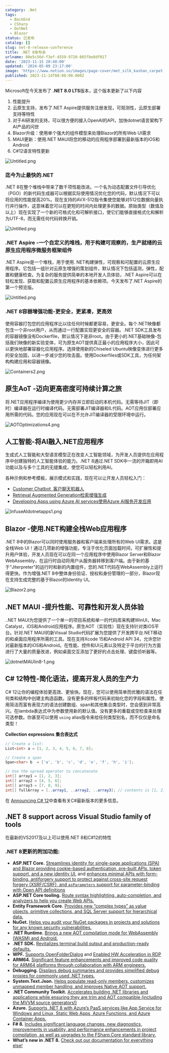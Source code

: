 ```yaml
---
category: .Net
tags:
  - BackEnd
  - CSharp
  - DotNet
  - Blazor
status: 已发布
catalog: []
slug: net-8-release-conference
title: .NET 8发布会
urlname: 80e5c56d-f3ef-4559-9720-865fbe8df017
date: '2023-11-15 20:48:00'
updated: '2024-05-09 23:17:00'
image: 'https://www.notion.so/images/page-cover/met_silk_kashan_carpet.jpg'
published: 2023-11-14T08:00:00.000Z
---
```


Microsoft在今天发布了 **.NET 8.0 LTS**版本，这个版本更新了以下内容

1. 性能提升
2. 云原生支持，发布了.NET Aspire提供服务注册发现，可观测性，云原生部署支持等特性
3. 对于AI研发的支持，可以很方便的接入OpenAI的API，加快dotnet语言架构下AI产品的问世
4. Blazor升级：使用单个强大的组件模型来处理Blazor的所有Web UI需求
5. MAUI更新：使用.NET MAUI将您的移动的应用程序部署到最新版本的iOS和Android
6. C#12语言特性更新

![Untitled.png](https://prod-files-secure.s3.us-west-2.amazonaws.com/5d24fe63-e567-4804-86f9-9fdc62e13082/10cda029-65af-4ea7-b30e-605b2d9e6c57/Untitled.png?X-Amz-Algorithm=AWS4-HMAC-SHA256&X-Amz-Content-Sha256=UNSIGNED-PAYLOAD&X-Amz-Credential=ASIAZI2LB466WZGVLLBO%2F20250319%2Fus-west-2%2Fs3%2Faws4_request&X-Amz-Date=20250319T053835Z&X-Amz-Expires=3600&X-Amz-Security-Token=IQoJb3JpZ2luX2VjEBQaCXVzLXdlc3QtMiJGMEQCIAgtYpVGGgkksp9qLWnehA%2BjABDtc2Vbd%2FOYZwlBtutHAiBoBEfdRl%2BBvNyndmPU5QQaMJBxgzOfdIBjcoNnPUhICir%2FAwhtEAAaDDYzNzQyMzE4MzgwNSIMk0BkFUFf6%2FLZ7BAoKtwD0ODtLx38vIkO6jgScEeKBPYIv%2F5BLe%2FQ5CHanhUKT3CCFKkEISMo1mJqgiUquCd%2F22Jnn5HXeHDlb3rOvQYDJ1HGg58afYXiCDkZpmu5p3YSZSPrr0aBIAsahY4Nmgp5YYQhuodd9oloH1HvzhgBJWLl3lp2%2FqhecSe5ggJCvhdiIXC9eYaDHJOhZNs1VQcRl5%2B5q%2BgqAnRBa5%2BfH8sFTfeMGE%2FMEvzUH9yRjRN%2FUokmLHEUAKYQwUDBf5SwL%2B0SnLGpmvJ1O46C3Tj8trKECRa7Q1f7VysnkhQ3iEIwJ%2F6MqB0vjmtpvKNcVhhZLdvZUpvf2sgZtCybfkqJbJ2MHJCn8MGGroWypc8206%2FZ5E1mZ%2Fb%2BMD8vZA%2BhziVh%2BISPup3t4nf%2B%2FXymAhJ7KI6LOOWBVb%2Ffvf0KdkrPkMWZdg3KzePnOOXrwMv%2FDVU5EzANuFC3%2FvmYPIrGFDESbyAALNbZUF%2FAsc1JeaQ72OgIhkiioFji%2BQ6VeZG%2Fmf443p3N%2FFsy1XgvmbsOAaWWws5KFvymmZxmsyVac4cG7SXlpfz5eXbGXcZLUPYTtwleba1XYD3aTHmf1AXH7cJxuRA4AWbDdyduIqBUrTpNiVR5mwZ12LpGboXgA12HTvMw9fzovgY6pgH6O2GE%2BZRLa3I6weqABd9yDtxFyLV0ytF61VjRwW8HIt8SpzLu9eL8HUBUUHPDXZViuopBVPaDUHs%2BCTXi18Fms7XGqMNK3iJbuDme%2BEeVLQtEL9L1u%2Fj5gQaNu6CdRm4YtCJYxtDgZCmHL4OCKlwBK76%2BJHhUKAqmv0dJBP43RT2eju7bPxE5%2FVl70iV6E98XI8%2FeWC1E37Sm0vJ7b%2F68Q3dEUnxJ&X-Amz-Signature=0b3ac742c1c6df821952900a561adaea83f3d1374617933aad8ab78fdd629a18&X-Amz-SignedHeaders=host&x-id=GetObject)


### **迄今为止最快的.NET**


.NET 8在整个堆栈中带来了数千项性能改进。一个名为动态配置文件引导优化（PGO）的新代码生成器可以根据实际使用情况优化您的代码，默认情况下可以将应用的性能提高20%。现在支持的AVX-512指令集使您能够对512位数据向量执行并行操作，这意味着您可以在更短的时间内处理更多的数据。原始类型（数值及以上）现在实现了一个新的可格式化和可解析接口，使它们能够直接格式化和解析为UTF-8，而无需任何代码转换开销。


![Untitled.png](https://prod-files-secure.s3.us-west-2.amazonaws.com/5d24fe63-e567-4804-86f9-9fdc62e13082/edcbf140-d619-4389-a4a6-f97c113ab9f2/Untitled.png?X-Amz-Algorithm=AWS4-HMAC-SHA256&X-Amz-Content-Sha256=UNSIGNED-PAYLOAD&X-Amz-Credential=ASIAZI2LB466WZGVLLBO%2F20250319%2Fus-west-2%2Fs3%2Faws4_request&X-Amz-Date=20250319T053835Z&X-Amz-Expires=3600&X-Amz-Security-Token=IQoJb3JpZ2luX2VjEBQaCXVzLXdlc3QtMiJGMEQCIAgtYpVGGgkksp9qLWnehA%2BjABDtc2Vbd%2FOYZwlBtutHAiBoBEfdRl%2BBvNyndmPU5QQaMJBxgzOfdIBjcoNnPUhICir%2FAwhtEAAaDDYzNzQyMzE4MzgwNSIMk0BkFUFf6%2FLZ7BAoKtwD0ODtLx38vIkO6jgScEeKBPYIv%2F5BLe%2FQ5CHanhUKT3CCFKkEISMo1mJqgiUquCd%2F22Jnn5HXeHDlb3rOvQYDJ1HGg58afYXiCDkZpmu5p3YSZSPrr0aBIAsahY4Nmgp5YYQhuodd9oloH1HvzhgBJWLl3lp2%2FqhecSe5ggJCvhdiIXC9eYaDHJOhZNs1VQcRl5%2B5q%2BgqAnRBa5%2BfH8sFTfeMGE%2FMEvzUH9yRjRN%2FUokmLHEUAKYQwUDBf5SwL%2B0SnLGpmvJ1O46C3Tj8trKECRa7Q1f7VysnkhQ3iEIwJ%2F6MqB0vjmtpvKNcVhhZLdvZUpvf2sgZtCybfkqJbJ2MHJCn8MGGroWypc8206%2FZ5E1mZ%2Fb%2BMD8vZA%2BhziVh%2BISPup3t4nf%2B%2FXymAhJ7KI6LOOWBVb%2Ffvf0KdkrPkMWZdg3KzePnOOXrwMv%2FDVU5EzANuFC3%2FvmYPIrGFDESbyAALNbZUF%2FAsc1JeaQ72OgIhkiioFji%2BQ6VeZG%2Fmf443p3N%2FFsy1XgvmbsOAaWWws5KFvymmZxmsyVac4cG7SXlpfz5eXbGXcZLUPYTtwleba1XYD3aTHmf1AXH7cJxuRA4AWbDdyduIqBUrTpNiVR5mwZ12LpGboXgA12HTvMw9fzovgY6pgH6O2GE%2BZRLa3I6weqABd9yDtxFyLV0ytF61VjRwW8HIt8SpzLu9eL8HUBUUHPDXZViuopBVPaDUHs%2BCTXi18Fms7XGqMNK3iJbuDme%2BEeVLQtEL9L1u%2Fj5gQaNu6CdRm4YtCJYxtDgZCmHL4OCKlwBK76%2BJHhUKAqmv0dJBP43RT2eju7bPxE5%2FVl70iV6E98XI8%2FeWC1E37Sm0vJ7b%2F68Q3dEUnxJ&X-Amz-Signature=34cc2d8b908ed832a9a00bcc36e47c651e34d6309b9234b9d8bc4b15c389046b&X-Amz-SignedHeaders=host&x-id=GetObject)


### **.NET Aspire -一个自定义的堆栈，用于构建可观察的，生产就绪的云原生应用程序微服务框架组件**


.NET Aspire是一个堆栈，用于使用. NET构建弹性，可观察和可配置的云原生应用程序。它包括一组针对云原生增强的策划组件，默认情况下包括遥测，弹性，配置和健康检查。为复杂的服务提供简单的本地开发人员体验，.NET Aspire可以在轻松发现、获取和配置云原生应用程序的基本依赖项。今天发布了.NET Aspire的第一个预览版。


![Untitled.png](https://prod-files-secure.s3.us-west-2.amazonaws.com/5d24fe63-e567-4804-86f9-9fdc62e13082/ff6a34d3-ac25-412d-9204-a7263d00528f/Untitled.png?X-Amz-Algorithm=AWS4-HMAC-SHA256&X-Amz-Content-Sha256=UNSIGNED-PAYLOAD&X-Amz-Credential=ASIAZI2LB466WZGVLLBO%2F20250319%2Fus-west-2%2Fs3%2Faws4_request&X-Amz-Date=20250319T053835Z&X-Amz-Expires=3600&X-Amz-Security-Token=IQoJb3JpZ2luX2VjEBQaCXVzLXdlc3QtMiJGMEQCIAgtYpVGGgkksp9qLWnehA%2BjABDtc2Vbd%2FOYZwlBtutHAiBoBEfdRl%2BBvNyndmPU5QQaMJBxgzOfdIBjcoNnPUhICir%2FAwhtEAAaDDYzNzQyMzE4MzgwNSIMk0BkFUFf6%2FLZ7BAoKtwD0ODtLx38vIkO6jgScEeKBPYIv%2F5BLe%2FQ5CHanhUKT3CCFKkEISMo1mJqgiUquCd%2F22Jnn5HXeHDlb3rOvQYDJ1HGg58afYXiCDkZpmu5p3YSZSPrr0aBIAsahY4Nmgp5YYQhuodd9oloH1HvzhgBJWLl3lp2%2FqhecSe5ggJCvhdiIXC9eYaDHJOhZNs1VQcRl5%2B5q%2BgqAnRBa5%2BfH8sFTfeMGE%2FMEvzUH9yRjRN%2FUokmLHEUAKYQwUDBf5SwL%2B0SnLGpmvJ1O46C3Tj8trKECRa7Q1f7VysnkhQ3iEIwJ%2F6MqB0vjmtpvKNcVhhZLdvZUpvf2sgZtCybfkqJbJ2MHJCn8MGGroWypc8206%2FZ5E1mZ%2Fb%2BMD8vZA%2BhziVh%2BISPup3t4nf%2B%2FXymAhJ7KI6LOOWBVb%2Ffvf0KdkrPkMWZdg3KzePnOOXrwMv%2FDVU5EzANuFC3%2FvmYPIrGFDESbyAALNbZUF%2FAsc1JeaQ72OgIhkiioFji%2BQ6VeZG%2Fmf443p3N%2FFsy1XgvmbsOAaWWws5KFvymmZxmsyVac4cG7SXlpfz5eXbGXcZLUPYTtwleba1XYD3aTHmf1AXH7cJxuRA4AWbDdyduIqBUrTpNiVR5mwZ12LpGboXgA12HTvMw9fzovgY6pgH6O2GE%2BZRLa3I6weqABd9yDtxFyLV0ytF61VjRwW8HIt8SpzLu9eL8HUBUUHPDXZViuopBVPaDUHs%2BCTXi18Fms7XGqMNK3iJbuDme%2BEeVLQtEL9L1u%2Fj5gQaNu6CdRm4YtCJYxtDgZCmHL4OCKlwBK76%2BJHhUKAqmv0dJBP43RT2eju7bPxE5%2FVl70iV6E98XI8%2FeWC1E37Sm0vJ7b%2F68Q3dEUnxJ&X-Amz-Signature=abe101a4f5af06ed5880ce8ed551a48c82ddfe5d6a3a320d540953dbfc56e0a7&X-Amz-SignedHeaders=host&x-id=GetObject)


### **.NET 8容器增强功能-更安全，更紧凑，更高效**


使用容器打包您的应用程序比以往任何时候都更容易，更安全。每个.NET映像都包含一个非root用户，从而通过一行配置实现更安全的容器。.NET SDK工具发布的容器镜像没有Dockerfile，默认情况下是非root。由于更小的.NET基础映像-包括我们映像的新实验变体，可为原生AOT提供真正最小的应用程序大小，因此可以更快地部署容器化应用程序。选择使用新的Chiseled Ubuntu映像变体进行更多的安全加固，以进一步减少您的攻击面。使用Dockerfiles或SDK工具，为任何架构构建应用和容器镜像。


![Containers2.png](https://devblogs.microsoft.com/dotnet/wp-content/uploads/sites/10/2023/11/Containers2.png)


## 原生AoT -迈向更高密度可持续计算之旅


将.NET应用程序编译为使用更少内存并立即启动的本机代码。无需等待JIT（即时）编译器在运行时编译代码。无需部署JIT编译器和IL代码。AOT应用仅部署应用所需的代码。您的应用现在可以在不允许JIT编译器的受限环境中运行。


![AOTOptimizations4.png](https://devblogs.microsoft.com/dotnet/wp-content/uploads/sites/10/2023/11/AOTOptimizations4.png)


## 人工智能-将AI融入.NET应用程序


生成式人工智能和大型语言模型正在改变人工智能领域，为开发人员提供在应用程序中创建独特的人工智能体验的能力。.NET 8通过.NET SDK中一流的开箱即用AI功能以及与多个工具的无缝集成，使您可以轻松利用AI。


各种示例和参考模板，展示模式和实践，现在可以让开发人员轻松入门：

- [Customer Chatbot](https://github.com/dotnet/eShop)[ ](https://github.com/dotnet/eShop)[ 客户聊天机器人](https://github.com/dotnet/eShop)
- [Retrieval Augmented Generation](https://github.com/Azure-Samples/azure-search-openai-demo-csharp)[检索增强生成](https://github.com/Azure-Samples/azure-search-openai-demo-csharp)
- [Developing Apps using Azure AI services](https://devblogs.microsoft.com/dotnet/demystifying-retrieval-augmented-generation-with-dotnet/)[使用Azure AI服务开发应用](https://devblogs.microsoft.com/dotnet/demystifying-retrieval-augmented-generation-with-dotnet/)

![InfuseAIdotnetapps1.png](https://devblogs.microsoft.com/dotnet/wp-content/uploads/sites/10/2023/11/InfuseAIdotnetapps1.png)


## Blazor -使用.NET构建全栈Web应用程序


.NET 8中的Blazor可以同时使用服务器和客户端来处理所有的Web UI需求。这是全栈Web UI！通过几项新的增强功能，专注于优化页面加载时间，可扩展性和提升用户体验，开发人员现在可以在同一个应用程序中使用Blazor Server和Blazor WebAssembly，在运行时自动将用户从服务器转移到客户端。由于新的基于“Jiterpreter”的运行时和新的内置组件，您的.NET代码在WebAssembly上运行得更快。作为增强.NET 8中整体身份验证、授权和身份管理的一部分，Blazor现在支持生成完整的基于Blazor的Identity UI。


![Blazor2.png](https://devblogs.microsoft.com/dotnet/wp-content/uploads/sites/10/2023/11/Blazor2.png)


## .NET MAUI -提升性能、可靠性和开发人员体验


..NET MAUI为您提供了一个单一的项目系统和单一的代码库来构建WinUI，Mac Catalyst，iOS和Android应用程序。原生AOT（实验性）现在支持针对类iOS平台。针对.NET MAUI的新Visual Studio代码扩展为您提供了开发跨平台.NET移动的和桌面应用程序所需的工具。现在支持Xcode 15和Android API 34，允许您针对最新版本的iOS和Android。在性能、控件和UI元素以及特定于平台的行为方面进行了大量的质量改进，例如桌面交互添加了更好的点击处理、键盘侦听器等。


![dotnetMAUIin8-1.png](https://devblogs.microsoft.com/dotnet/wp-content/uploads/sites/10/2023/11/dotnetMAUIin8-1.png)


## C# 12特性-简化语法，提高开发人员的生产力


C# 12让你的编程体验更高效、更愉快。现在，您可以使用简单而优雅的语法在任何类和结构中创建主构造函数。没有更多的样板代码来初始化您的字段和属性。使用简洁而富有表现力的语法创建数组、span和其他集合类型时，您会感到非常高兴。在lambda表达式中为参数使用新的默认值。没有更多的重载或空检查来处理可选参数。你甚至可以使用 `using` alias指令来给任何类型别名，而不仅仅是命名类型！


**Collection expressions** **集合表达式**


```c#
// Create a list:
List<int> a = [1, 2, 3, 4, 5, 6, 7, 8];

// Create a span
Span<char> b  = ['a', 'b', 'c', 'd', 'e', 'f', 'h', 'i'];

// Use the spread operator to concatenate
int[] array1 = [1, 2, 3];
int[] array2 = [4, 5, 6];
int[] array3 = [7, 8, 9];
int[] fullArray = [..array1, ..array2, ..array3]; // contents is [1, 2, 3, 4, 5, 6, 7, 8, 9]
```


在 [Announcing C# 12](https://devblogs.microsoft.com/dotnet/announcing-csharp-12)中查看有关C#最新版本的更多信息。


## .NET 8 support across Visual Studio family of tools


在最新的VS2017及以上可以使用.NET 8和C#12的特性


### .NET 8更新的附加功能:

- **ASP.NET Core.** [Streamlines identity for single-page applications (SPA) and Blazor providing cookie-based authentication, pre-built APIs, token support, and a new identity UI.](https://devblogs.microsoft.com/dotnet/whats-new-with-identity-in-dotnet-8/) and [enhances minimal APIs with form-binding, antiforgery support to protect against cross-site request forgery (XSRF/CSRF), and ](https://learn.microsoft.com/aspnet/core/release-notes/aspnetcore-8.0#minimal-apis)[`asParameters`](https://learn.microsoft.com/aspnet/core/release-notes/aspnetcore-8.0#minimal-apis)[ support for parameter-binding with Open API definitions](https://learn.microsoft.com/aspnet/core/release-notes/aspnetcore-8.0#minimal-apis)
- **ASP.NET Core tooling.** [Route syntax highlighting, auto-completion, and analyzers to help you create Web APIs.](https://devblogs.microsoft.com/dotnet/aspnet-core-route-tooling-dotnet-8/)
- **Entity Framework Core.** [Provides new “complex types” as value objects, primitive collections, and SQL Server support for hierarchical data.](https://devblogs.microsoft.com/dotnet/announcing-ef8-rc2/)
- **NuGet.** [Helps you audit your NuGet packages in projects and solutions for any known security vulnerabilities.](https://learn.microsoft.com/nuget/concepts/auditing-packages)
- **.NET Runtime.** [Brings a new AOT compilation mode for WebAssembly (WASM) and Android.](https://devblogs.microsoft.com/dotnet/announcing-dotnet-8-rc1/#androidstripilafteraot-mode-on-android)
- **.NET SDK.** [Revitalizes terminal build output and production-ready defaults.](https://learn.microsoft.com/dotnet/core/whats-new/dotnet-8#net-sdk)
- **WPF.** [Supports OpenFolderDialog](https://devblogs.microsoft.com/dotnet/wpf-file-dialog-improvements-in-dotnet-8/) and [Enabled HW Acceleration in RDP](https://devblogs.microsoft.com/dotnet/announcing-dotnet-8-rc1/#wpf-hardware-acceleration-in-rdp)
- **ARM64.** [Significant feature enhancements and improved code quality for ARM64 platforms through collaboration with ARM engineers.](https://devblogs.microsoft.com/dotnet/this-arm64-performance-in-dotnet-8/)
- **Debugging.** [Displays debug summaries and provides simplified debug proxies for commonly used .NET types.](https://devblogs.microsoft.com/dotnet/debugging-enhancements-in-dotnet-8/)
- **System.Text.Json.** [Helps populate read-only members, customizes unmapped member handling, and improves Native AOT support.](https://devblogs.microsoft.com/dotnet/system-text-json-in-dotnet-8/)
- **.NET Community Toolkit.** [Accelerates building .NET libraries and applications while ensuring they are trim and AOT compatible (including the MVVM source generators!)](https://devblogs.microsoft.com/dotnet/announcing-the-dotnet-community-toolkit-821/)
- **Azure.** [Supports .NET 8 with Azure’s PaaS services like App Service for Windows and Linux, Static Web Apps, Azure Functions, and Azure Container Apps.](https://aka.ms/appservice-dotnet8)
- **F# 8.** [Includes significant language changes, new diagnostics, improvements in usability, and performance enhancements in project compilation, as well as upgrades to the FSharp.Core standard library.](https://devblogs.microsoft.com/dotnet/announcing-fsharp-8/)
- **What’s new in .NET 8.** [Check out our documentation for everything else!](https://learn.microsoft.com/dotnet/core/whats-new/dotnet-8)
